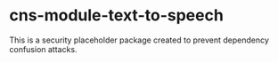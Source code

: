 # cns-module-text-to-speech

This is a security placeholder package created to prevent dependency confusion attacks.